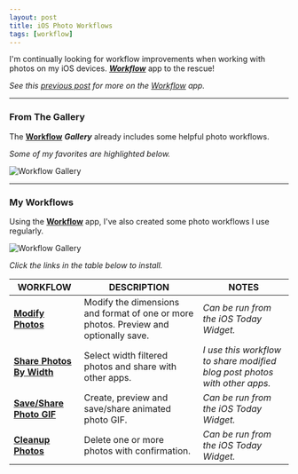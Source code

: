 ```yaml
---
layout: post
title: iOS Photo Workflows
tags: [workflow]
---
```


I'm continually looking for workflow improvements when working with photos on my iOS devices. ***[Workflow](https://workflow.is/)*** app to the rescue!

<i class="fa fa-hand-o-right"></i> *See this [previous post](https://techstreams.github.io/2015/04/06/ios-automation-with-workflow/) for more on the [Workflow](https://workflow.is/) app.*

---


### From The Gallery

The **[Workflow](https://workflow.is/)** ***Gallery*** already includes some helpful photo workflows.  

*Some of my favorites are highlighted below.*


![Workflow Gallery]({{site.baseurl}}/images/2015-11-02-workflow-gallery.png)


---


### My Workflows

Using the **[Workflow](https://workflow.is/)** app, I've also created some photo workflows I use regularly.

![Workflow Gallery]({{site.baseurl}}/images/2015-11-02-my-photo-workflows.png)

*Click the links in the table below to install.*

| WORKFLOW| DESCRIPTION | NOTES |
| --- | --- | --- |
| **[<i class="fa fa-refresh"></i> Modify Photos](https://workflow.is/workflows/367a79d8b88f4bc5bd0311a04e87636c)** | Modify the dimensions and format of one or more photos.  Preview and optionally save. | *Can be run from the iOS Today Widget.* |
| **[<i class="fa fa-refresh"></i> Share Photos By Width](https://workflow.is/workflows/5a9547369f5044439b9a06eaacd3de27)** | Select width filtered photos and share with other apps. | *I use this workflow to share modified blog post photos with other apps.* |
| **[<i class="fa fa-refresh"></i> Save/Share Photo GIF](https://workflow.is/workflows/2ac6a49f6a5b47d4ae4ffb68ec4fc3bd)** | Create, preview and save/share animated photo GIF. | *Can be run from the iOS Today Widget.* |
| **[<i class="fa fa-refresh"></i> Cleanup Photos](https://workflow.is/workflows/832fb535a1cf40dfbcfbd60a941d5710)** | Delete one or more photos with confirmation. | *Can be run from the iOS Today Widget.* |
